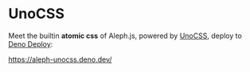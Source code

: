 # UnoCSS

Meet the builtin **atomic css** of Aleph.js, powered by [UnoCSS](https://github.com/unocss/unocss), deploy to
[Deno Deploy](https://deno.com/deploy):

https://aleph-unocss.deno.dev/
